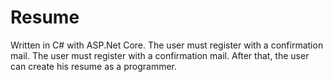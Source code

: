 # Resume
Written in C# with ASP.Net Core. The user must register with a confirmation mail. The user must register with a confirmation mail. After that, the user can create his resume as a programmer.
